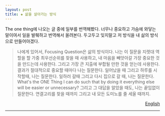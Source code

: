 ```yaml
---  
layout: post  
title: ✚ 삶을 살아가는 방식
---  
```


The one thing에 나오는 글 중에 일부를 번역해봤다. 너무나 중요하고 가슴에 와닿는 말이여서 일을 발췌하고 번역해서 올려본다. 두고두고 잊지말고 저 방식을 내 삶의 방식으로 만들어야겠다.

>나에게 있어서, Focusing Question은 삶의 방식이다. 나는 이 질문을 지렛대 역할을 할 가중 최우선순위를 찾을 때 사용하고, 내 마음을 빼앗아갈 가장 중요한 것을 만드는데 사용한다. 그리고 가장 큰 지출에 부합될 만한 것을 얻는데 사용한다. 결과가 절대적으로 중요할 때마다 나는 질문한다. 일어났을 때 그리고 하루를 시작할때, 나는 질문한다. 일하러 갈때 그리고 다시 집으로 갈 때, 나는 질문한다. What's the ONE Thing I can do such that by doing it everything else will be easier or unnecessary? 그리고 그 대답을 알았을 때도, 나는 끝임없이 질문한다. 연결고리를 찾을 때까지 그리고 내 모든 도미노를 줄 세울 때까지.

<div id="english" style="display:none">
For me, the Focusing Question is a way of life. I use it to find my most leveraged priority, make the most out of my time, and get the biggest bang for my buck. Whenever the outcome absolutely matters, I ask it. I ask it when I wake up and start my day. I ask it when I get to work, and again when I get home. What's the ONE Thing I can do such that by doing it everything else will be easier or unnecessary? And when I know the answer, I continue to ask it until I can see the connections and all my dominoes are lined up.</p></div><p style="text-align:right"><a href="#english" onclick="kuisin('english'); return false;">English</a></p>

---